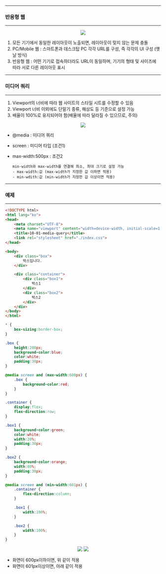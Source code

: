 -----
### 반응형 웹
-----
<div align = "center">
<img src="https://github.com/sooyounghan/Web/assets/34672301/cebfae5b-18a1-4cfd-a644-90f35771e6e0">
</div>

1. 모든 기기에서 동일한 레이아웃이 노출되면, 레이아웃이 맞지 않는 문제 충돌
2. PC/Mobile 웹 : 스마트폰과 데스크탑 PC 각각 URL를 구성, 즉 각각의 UI 구성 (옛날 방식)
3. 반응형 웹 : 어떤 기기로 접속하더라도 URL이 동일하며, 기기의 형태 및 사이즈에 따라 서로 다른 레이아웃 표시

-----
### 미디어 쿼리
-----
1. Viewport의 너비에 따라 웹 사이트의 스타일 시트를 수정할 수 있음
2. Viewport 너비 이외에도 단말기 종류, 해상도 등 기준으로 설정 가능
3. 배율이 100%로 유지되어야 함(배율에 따라 달라질 수 있으므로, 주의)
   
<div align = "center">
<img src="https://github.com/sooyounghan/Web/assets/34672301/ccc7b5dd-3095-476a-8f59-a7736c2fb99b">
</div>

  - @media : 미디어 쿼리
  - screen : 미디어 타입 (조건1)
  - max-width:500px : 조건2

        min-width와 max-width를 연결해 최소, 최대 크기로 설정 가능
        - max-width:값 (max-width가 지정한 값 이하면 적용)
        - min-wdith:값 (min-width가 지정한 값 이상이면 적용)

-----
### 예제
-----
```html
<!DOCTYPE html>
<html lang="ko">
<head>
    <meta charset="UTF-8">
    <meta name="viewport" content="width=device-width, initial-scale=1.0">
    <title>10-01-media-query</title>
    <link rel="stylesheet" href="./index.css">
</head>

<body>
    <div class="box">
        박스입니다.
    </div>

    <div class="container">
        <div class="box1">
            박스1
        </div>
        <div class="box2">
            박스2
        </div>
    </div>
</body>
</html>
```

```css
* {
    box-sizing:border-box;
}

.box {
    height:200px;
    background-color:blue;
    color:white;
    padding:30px;
}

@media screen and (max-width:600px) {
    .box {
        background-color:red;
    }
}

.container {
    display:flex;
    flex-direction:row;
}

.box1 {
    background-color:green;
    color:white;
    width:20%;
    padding:30px;
}

.box2 {
    background-color:orange;
    width:80%;
    padding:30px;
}

@media screen and (min-width:601px) {
    .container {
        flex-direction:column;
    }

    .box1 {
        width:100%;
    }

    .box2 {
        width:100%;
    }
}
```

<div align = "center">
<img src="https://github.com/sooyounghan/Web/assets/34672301/8a33e7a3-c64a-40d1-a741-29e43c81866d">
<img src="https://github.com/sooyounghan/Web/assets/34672301/67014efd-c8c2-47cb-b6ce-f183b73f58dc">
</div>

  - 화면이 600px이하이면, 위 같이 적용
  - 화면이 601px이상이면, 아래 같이 적용

